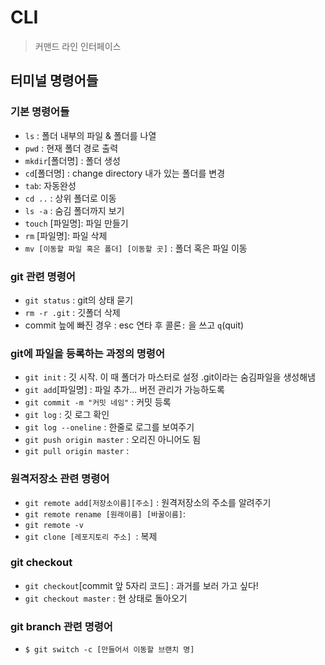 # CLI

> 커맨드 라인 인터페이스

## 터미널 명령어들

### 기본 명령어들

- `ls` : 폴더 내부의 파일 & 폴더를 나열
- `pwd`  : 현재 폴더 경로 출력
- `mkdir`[폴더명] : 폴더 생성
- `cd`[폴더명] : change directory 내가 있는 폴더를 변경
- `tab`: 자동완성
- `cd ..` : 상위 폴더로 이동
- `ls -a` : 숨김 폴더까지 보기
- `touch` [파일명]: 파일 만들기
- `rm` [파일명]: 파일 삭제
- `mv [이동할 파일 혹은 폴더] [이동할 곳]` : 폴더 혹은 파일 이동

### git 관련 명령어

- `git status` : git의 상태 묻기
- `rm -r .git` : 깃폴더 삭제
- commit 늪에 빠진 경우 : esc 연타 후 콜론`:` 을 쓰고 `q`(quit)



### git에 파일을 등록하는 과정의 명령어

- `git init` : 깃 시작. 이 때 폴더가 마스터로 설정 .git이라는 숨김파일을 생성해냄
- `git add`[파일명]  : 파일 추가... 버전 관리가 가능하도록 
- `git commit -m "커밋 네임"` : 커밋 등록
- `git log` :  깃 로그 확인
-  `git log --oneline` : 한줄로 로그를 보여주기
- `git push origin master` :  오리진 아니어도 됨
- `git pull origin master` : 



### 원격저장소 관련 명령어

- `git remote add[저장소이름][주소]`  : 원격저장소의 주소를 알려주기
- `git remote rename [원래이름] [바꿀이름]`: 
- `git remote -v `
- `git clone [레포지토리 주소] `: 복제



### git checkout

- `git checkout`[commit 앞 5자리 코드] : 과거를 보러 가고 싶다!
- `git checkout master` : 현 상태로 돌아오기



### git branch 관련 명령어

- `$ git switch -c [만들어서 이동할 브랜치 명]`